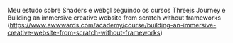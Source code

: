 Meu estudo sobre Shaders e webgl seguindo os cursos Threejs Journey e Building an immersive creative website from scratch without frameworks (https://www.awwwards.com/academy/course/building-an-immersive-creative-website-from-scratch-without-frameworks) 